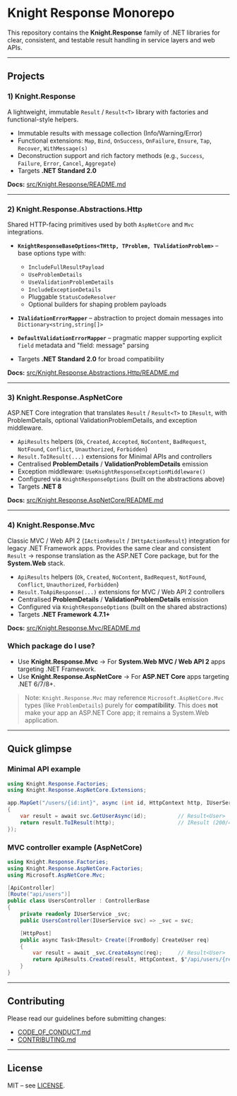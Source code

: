 # Knight Response Monorepo

This repository contains the **Knight.Response** family of .NET libraries for clear, consistent, and testable result handling in service layers and web APIs.

---

## Projects

### 1) Knight.Response

A lightweight, immutable `Result` / `Result<T>` library with factories and functional-style helpers.

* Immutable results with message collection (Info/Warning/Error)
* Functional extensions: `Map`, `Bind`, `OnSuccess`, `OnFailure`, `Ensure`, `Tap`, `Recover`, `WithMessage(s)`
* Deconstruction support and rich factory methods (e.g., `Success`, `Failure`, `Error`, `Cancel`, `Aggregate`)
* Targets **.NET Standard 2.0**

**Docs:** [src/Knight.Response/README.md](src/Knight.Response/README.md)

---

### 2) Knight.Response.Abstractions.Http

Shared HTTP-facing primitives used by both `AspNetCore` and `Mvc` integrations.

* **`KnightResponseBaseOptions<THttp, TProblem, TValidationProblem>`** – base options type with:

    * `IncludeFullResultPayload`
    * `UseProblemDetails`
    * `UseValidationProblemDetails`
    * `IncludeExceptionDetails`
    * Pluggable `StatusCodeResolver`
    * Optional builders for shaping problem payloads
* **`IValidationErrorMapper`** – abstraction to project domain messages into `Dictionary<string,string[]>`
* **`DefaultValidationErrorMapper`** – pragmatic mapper supporting explicit `field` metadata and "field: message" parsing
* Targets **.NET Standard 2.0** for broad compatibility

**Docs:** [src/Knight.Response.Abstractions.Http/README.md](src/Knight.Response.Abstractions.Http/README.md)

---

### 3) Knight.Response.AspNetCore

ASP.NET Core integration that translates `Result` / `Result<T>` to `IResult`, with ProblemDetails, optional ValidationProblemDetails, and exception middleware.

* `ApiResults` helpers (`Ok`, `Created`, `Accepted`, `NoContent`, `BadRequest`, `NotFound`, `Conflict`, `Unauthorized`, `Forbidden`)
* `Result.ToIResult(...)` extensions for Minimal APIs and controllers
* Centralised **ProblemDetails** / **ValidationProblemDetails** emission
* Exception middleware: `UseKnightResponseExceptionMiddleware()`
* Configured via `KnightResponseOptions` (built on the abstractions above)
* Targets **.NET 8**

**Docs:** [src/Knight.Response.AspNetCore/README.md](src/Knight.Response.AspNetCore/README.md)

---

### 4) Knight.Response.Mvc

Classic MVC / Web API 2 (`IActionResult` / `IHttpActionResult`) integration for legacy .NET Framework apps.
Provides the same clear and consistent `Result` → response translation as the ASP.NET Core package, but for the **System.Web** stack.

* `ApiResults` helpers (`Ok`, `Created`, `NoContent`, `BadRequest`, `NotFound`, `Conflict`, `Unauthorized`, `Forbidden`)
* `Result.ToApiResponse(...)` extensions for MVC / Web API 2 controllers
* Centralised **ProblemDetails** / **ValidationProblemDetails** emission
* Configured via `KnightResponseOptions` (built on the shared abstractions)
* Targets **.NET Framework 4.7.1+**

**Docs:** [src/Knight.Response.Mvc/README.md](src/Knight.Response.Mvc/README.md)

### Which package do I use?

* Use **Knight.Response.Mvc** → For **System.Web MVC / Web API 2** apps targeting .NET Framework.
* Use **Knight.Response.AspNetCore** → For **ASP.NET Core** apps targeting .NET 6/7/8+.

> Note: `Knight.Response.Mvc` may reference `Microsoft.AspNetCore.Mvc` types (like `ProblemDetails`) purely for **compatibility**. This does **not** make your app an ASP.NET Core app; it remains a System.Web application.


---

## Quick glimpse

### Minimal API example

```csharp
using Knight.Response.Factories;
using Knight.Response.AspNetCore.Extensions;

app.MapGet("/users/{id:int}", async (int id, HttpContext http, IUserService svc) =>
{
    var result = await svc.GetUserAsync(id);          // Result<User>
    return result.ToIResult(http);                    // IResult (200/4xx/5xx mapped)
});
```

### MVC controller example (AspNetCore)

```csharp
using Knight.Response.Factories;
using Knight.Response.AspNetCore.Factories;
using Microsoft.AspNetCore.Mvc;

[ApiController]
[Route("api/users")]
public class UsersController : ControllerBase
{
    private readonly IUserService _svc;
    public UsersController(IUserService svc) => _svc = svc;

    [HttpPost]
    public async Task<IResult> Create([FromBody] CreateUser req)
    {
        var result = await _svc.CreateAsync(req);     // Result<User>
        return ApiResults.Created(result, HttpContext, $"/api/users/{result.Value.Id}");
    }
}
```

---

## Contributing

Please read our guidelines before submitting changes:

* [CODE\_OF\_CONDUCT.md](CODE_OF_CONDUCT.md)
* [CONTRIBUTING.md](CONTRIBUTING.md)

---

## License

MIT – see [LICENSE](LICENSE).